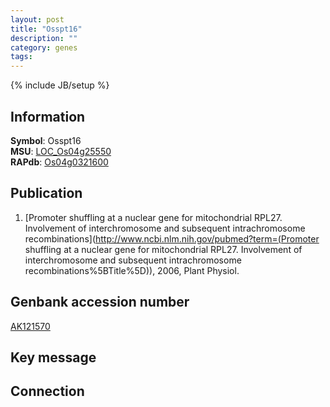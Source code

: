 ```yaml
---
layout: post
title: "Osspt16"
description: ""
category: genes
tags: 
---
```

{% include JB/setup %}

## Information
__Symbol__: Osspt16  
__MSU__: [LOC_Os04g25550](http://rice.plantbiology.msu.edu/cgi-bin/ORF_infopage.cgi?orf=LOC_Os04g25550)  
__RAPdb__: [Os04g0321600](http://rapdb.dna.affrc.go.jp/viewer/gbrowse_details/irgsp1?name=Os04g0321600)  

## Publication
1. [Promoter shuffling at a nuclear gene for mitochondrial RPL27. Involvement of interchromosome and subsequent intrachromosome recombinations](http://www.ncbi.nlm.nih.gov/pubmed?term=(Promoter shuffling at a nuclear gene for mitochondrial RPL27. Involvement of interchromosome and subsequent intrachromosome recombinations%5BTitle%5D)), 2006, Plant Physiol.

## Genbank accession number
[AK121570](http://www.ncbi.nlm.nih.gov/nuccore/AK121570)

## Key message

## Connection


